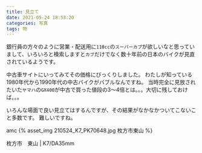 ```yaml
---
title: 見立て
date: 2021-05-24 18:53:20
categories: 写真
tags: 物
---
```


銀行員の方々のように営業・配送用に`110cc`の`スーパーカブ`が欲しいなと思っていまして、いろいろと検索しますと`カブ`だけでなく数十年前の日本のバイクが見直されているようです。

中古車サイトにいってみてその価格にびっくりしました。
わたしが知っている1980年代から1990年代の中古バイクがバブルなんですね。
当時完全に見放されたいた`ヤマハ`の`GX400`が中古で買った値段の3〜4倍とは。。。大切に残しておけば。。。

いろんな場面で良い見立てはするんですが、その結果がなかなかついてこないこと多数です。
難しいですね。

<!-- 39年前、17才でバイクに乗りました。

ホンダの CD Benry90、SL90、Dax50、MB-5。
ヤマハの RZ250、GX400、RZ250R。
カワサキの KDX200

ホンダのバイク達は、亡くなった父が、知人からタダみたいな値段で譲ってもらったものを直してくれたものです。
MB-5は、信号レースでMBX50にいつも出足で離されて悔しかったです。でも、フルスロットルで遊べた最初で最後のバイクでした。
Daxはスタイルがとても気に入ってまし、SL90はクラシカルな雰囲気が大人になったような気分にさせてくれ、4ストローク単気筒の小気味良い排気音が素敵でした。
Benry90はビジネスバイクと馬鹿にできない快適なバイクでした。1980年代、レーサーレプリカが街に溢れていた時代にロータリー式のクラッチを好きになれない自分もいましたが、昔のカフェレーサーみたいに改造できるんじゃないかって妄想して忘れることにしてました。

それ以降のバイクは、父の手から離れてバイクショップで買いました。
貧乏性な性格なもので、ヤマハのバイクは、当時評価が高かったものや新車を買うのを躊躇われた結果です。

* VT250F => RZ250
  * 250CCで初のV型エンジンか。。。いやいや型は古いけど加速では断然こっちこっち。
* SR400  => GX400
  * ヤマハのシングルエンジンかっこええなぁ。。。ツインやけど、エンジンの造形はけっこうイケてる。なにより中古の値段も半額や。
* TZR250 => RZ250R
  * レーサーレプリカの進化も遂にここまで来たか。。。いやいやフルカウルなんか実用やないし。こんなんでキャンプできるかいな。

我ながら、なかなか微妙な判定をする性癖だなと感心します。
なのでカワサキのバイクを買うときの自分は、そういう癖を余程変えたかったのでしょうね。

でも、当時あの『男のカワサキ』から新発売された高評価なオフロード車で泥んこになり、転けまくり、旅行もしましたが、ホンダやヤマハのバイク達のような親密感を育てることは出来ませんでした。不思議なものです。

最近、スーパーカブがブームらしく、初めてネットで中古バイクのサイトで物色して驚愕でした。
わたしが乗ってきたバイク達の値段が『バブル』！
ヤマハのGX400なんて当時バイク雑誌では完全に無視されてましたし、どこへ出かけても同じ機種にすれ違った覚えがありません。なのにこの中古価格になってしまうような評価はなんかんやろかと不可解で仕方ありません。

わたしが十代、二十代を過ごした頃の日本の製品にすがりついているような世の中って辛いですね。
 -->
amc
{% asset_img 210524_K7_PK70648.jpg 枚方市東山 %}

枚方市　東山 | K7/DA35mm